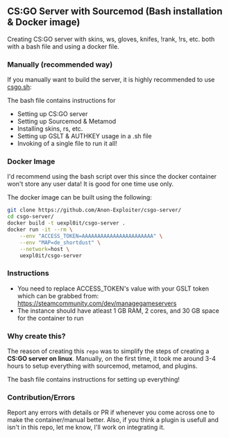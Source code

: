 ## CS:GO Server with Sourcemod (Bash installation & Docker image)
Creating CS:GO server with skins, ws, gloves, knifes, !rank, !rs, etc. both with a bash file and using a docker file.  

### Manually (recommended way)
If you manually want to build the server, it is highly recommended to use [csgo.sh](https://github.com/Anon-Exploiter/csgo-server/blob/master/csgo.sh):

The bash file contains instructions for
- Setting up CS:GO server
- Setting up Sourcemod & Metamod
- Installing skins, rs, etc.
- Setting up GSLT & AUTHKEY usage in a .sh file
- Invoking of a single file to run it all! 

### Docker Image
I'd recommend using the bash script over this since the docker container won't store any user data! It is good for one time use only. 

The docker image can be built using the following:
```bash
git clone https://github.com/Anon-Exploiter/csgo-server/
cd csgo-server/
docker build -t uexpl0it/csgo-server .
docker run -it --rm \
    --env "ACCESS_TOKEN=AAAAAAAAAAAAAAAAAAAAAAA" \
    --env "MAP=de_shortdust" \
    --network=host \
    uexpl0it/csgo-server 
```

### Instructions
* You need to replace ACCESS_TOKEN's value with your GSLT token which can be grabbed from: https://steamcommunity.com/dev/managegameservers
* The instance should have atleast 1 GB RAM, 2 cores, and 30 GB space for the container to run

### Why create this?
The reason of creating this `repo` was to simplify the steps of creating a **CS:GO server on linux**. Manually, on the first time, it took me around 3-4 hours to setup everything with sourcemod, metamod, and plugins.

The bash file contains instructions for setting up everything! 

### Contribution/Errors
Report any errors with details or PR if whenever you come across one to make the container/manual better. Also, if you think a plugin is usefull and isn't in this repo, let me know, I'll work on integrating it. 
